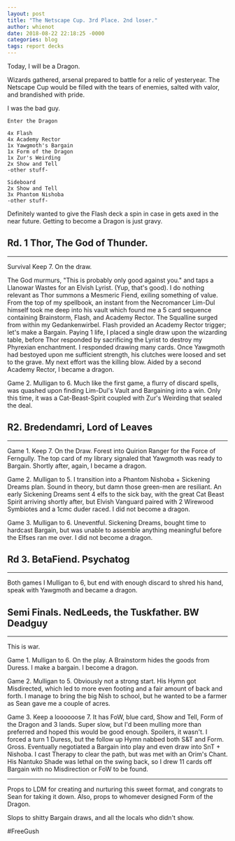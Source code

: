 ```yaml
---
layout: post
title: "The Netscape Cup. 3rd Place. 2nd loser."
author: whienot
date: 2018-08-22 22:18:25 -0000
categories: blog
tags: report decks
---
```


Today, I will be a Dragon.

Wizards gathered, arsenal prepared to battle for a relic of yesteryear. The Netscape Cup would be filled with the tears of enemies, salted with valor, and brandished with pride.

I was the bad guy.

```
Enter the Dragon

4x Flash
4x Academy Rector
1x Yawgmoth's Bargain
1x Form of the Dragon
1x Zur's Weirding
2x Show and Tell
-other stuff-

Sideboard
2x Show and Tell
3x Phantom Nishoba
-other stuff-
```

Definitely wanted to give the Flash deck a spin in case in gets axed in the near future. Getting to become a Dragon is just gravy.


<h2>Rd. 1 Thor, The God of Thunder.</h2>
<hr/>

Survival Keep 7. On the draw.

The God murmurs, "This is probably only good against you." and taps a Llanowar Wastes for an Elvish Lyrist. (Yup, that's good). I do nothing relevant as Thor summons a Mesmeric Fiend, exiling something of value. From the top of my spellbook, an instant from the Necromancer Lim-Dul himself took me deep into his vault which found me a 5 card sequence containing Brainstorm, Flash, and Academy Rector. The Squalline surged from within my Gedankenwirbel. Flash provided an Academy Rector trigger; let's make a Bargain. Paying 1 life, I placed a single draw upon the wizarding table, before Thor responded by sacrificing the Lyrist to destroy my Phyrexian enchantment. I responded drawing many cards. Once Yawgmoth had bestoyed upon me sufficient strength, his clutches were loosed and set to the grave. My next effort was the killing blow. Aided by a second Academy Rector, I became a dragon.

Game 2. Mulligan to 6.
Much like the first game, a flurry of discard spells, was quashed upon finding Lim-Dul's Vault and Bargaining into a win. Only this time, it was a Cat-Beast-Spirit coupled with Zur's Weirding that sealed the deal.

<h2>R2. Bredendamri, Lord of Leaves</h2>
<hr/>

Game 1. Keep 7. On the Draw.
Forest into Quirion Ranger for the Force of Ferngully. The top card of my library signaled that Yawgmoth was ready to Bargain.  Shortly after, again, I became a dragon.

Game 2. Mulligan to 5. I transition into a Phantom Nishoba + Sickening Dreams plan. Sound in theory, but damn those green-men are resiliant. An early Sickening Dreams sent 4 elfs to the sick bay, with the great Cat Beast Spirit arriving shortly after, but Elvish Vanguard paired with 2 Wirewood Symbiotes and a 1cmc duder raced. I did not become a dragon.

Game 3. Mulligan to 6. Uneventful. Sickening Dreams, bought time to hardcast Bargain, but was unable to assemble anything meaningful before the Elfses ran me over. I did not become a dragon.

<h2>Rd 3. BetaFiend. Psychatog</h2>
<hr/>

Both games I Mulligan to 6, but end with enough discard to shred his hand, speak with Yawgmoth and became a dragon.

<h2>Semi Finals. NedLeeds, the Tuskfather. BW Deadguy</h2>
<hr/>

This is war.

Game 1. Mulligan to 6. On the play.
A Brainstorm hides the goods from Duress. I make a bargain. I become a dragon.

Game 2. Mulligan to 5.
Obviously not a strong start. His Hymn got Misdirected, which led to more even footing and a fair amount of back and forth. I manage to bring the big Nish to school, but he wanted to be a farmer as Sean gave me a couple of acres.

Game 3. Keep a loooooose 7. It has FoW, blue card, Show and Tell, Form of the Dragon and 3 lands. Super slow, but I'd been mulling more than preferred and hoped this would be good enough. Spoilers, it wasn't. I forced a turn 1 Duress, but the follow up Hymn nabbed both S&T and Form. Gross. Eventually negotiated a Bargain into play and even draw into SnT + Nishoba. I cast Therapy to clear the path, but was met with an Orim's Chant. His Nantuko Shade was lethal on the swing back, so I drew 11 cards off Bargain with no Misdirection or FoW to be found.

<hr/>

Props to LDM for creating and nurturing this sweet format, and congrats to Sean for taking it down. Also, props to whomever designed Form of the Dragon.

Slops to shitty Bargain draws, and all the locals who didn't show.

<span>#FreeGush</span>
